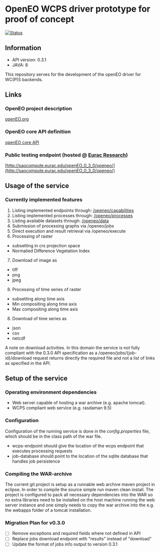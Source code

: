 # OpenEO WCPS driver prototype for proof of concept

[![Status](https://img.shields.io/badge/Status-proof--of--concept-yellow.svg)]()

## Information
- API version: 0.3.1
- JAVA: 8

This repository serves for the development of the openEO driver for WC(P)S backends.

## Links

### OpenEO project description
[openEO.org](http://openeo.org/)
### OpenEO core API definition
[openEO core API](https://open-eo.github.io/openeo-api/)
### Public testing endpoint (hosted @ [Eurac Research](http://www.eurac.edu))
[http://saocompute.eurac.edu/openEO_0_3_0/openeo/](http://saocompute.eurac.edu/openEO_0_3_0/openeo/)

## Usage of the service

### Currently implemented features
1. Listing implemented endpoints through: [/openeo/capabilities](http://saocompute.eurac.edu/openEO_0_3_0/openeo/)
2. Listing implemented processes through: [/openeo/processes](http://saocompute.eurac.edu/openEO_0_3_0/openeo/processes)
3. Listing available datasets through:    [/openeo/data](http://saocompute.eurac.edu/openEO_0_3_0/openeo/collections)
4. Submission of processing graphs via /openeo/jobs
5. Direct execution and result retrieval via /openeo/execute
6. Processing of raster
  * subsetting in crs projection space
  * Normalied Difference Vegetation Index
7. Download of image as 
  * tiff
  * png
  * jpeg
8. Processing of time series of raster
  * subsetting along time axis
  * Min compositing along time axis
  * Max compositing along time axis
8. Download of time series as
  * json
  * csv
  * netcdf

A note on download activities. In this domain the service is not fully compliant with the 0.3.0 API specification as a /openeo/jobs/{job-id}/download request returns directly the required file and not a list of links as specified in the API.
  
## Setup of the service

### Operating environment dependencies
- Web server capable of hosting a war archive (e.g. apache tomcat).
- WCPS compliant web service (e.g. rasdaman 9.5)

### Configuration
Configuration of the running service is done in the *config.properties* file, which should be in the class path of the war file.
- wcps-endpoint should give the location of the wcps endpoint that executes processing requests
- job-database should point to the location of the sqlite database that handles job persistence

### Compiling the WAR-archive
The current git project is setup as a runnable web archive maven project in eclipse. In order to compile the source simple run maven clean install. The project is configured to pack all necessary dependencies into the WAR so no extra libraries need to be installed on the host machine running the web server instance and one simply needs to copy the war archive into the e.g. the webapps folder of a tomcat installation. 

### Migration Plan for v0.3.0

- [ ] Remove exceptions and required fields where not defined in API
- [ ] Replace jobs download endpoint with "results" instead of "download"
- [ ] Update the format of jobs info output to version 0.3.1
